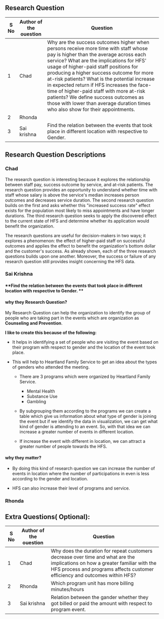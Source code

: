 
## Research Question
|S No|Author of the ouestion| Question|
| ------------- | ------------- | ------------- |
|1| Chad| Why are the success outcomes higher when persons receive more time with staff whose pay is higher than the average across each service? What are the implications for HFS' usage of higher-paid staff positions for producing a higher success outcome for more at-risk patients? What is the potential increase in expected return if HFS increases the face-time of higher-paid staff with more at-risk patients?  We define success outcomes as those with lower than average duration times who also show for their appointments. |
|2| Rhonda | |
|3| Sai krishna |Find the relation between the events that took place in different location with respective to Gender.|

## Research Question Descriptions
### Chad

The research question is interesting because it explores the relationship between staff pay, success outcome by service, and at-risk patients. The research question provides an opportunity to understand whether time with staff whose salary is above the service's median increases person outcomes and decreases service duration. The second research question builds on the first and asks whether this "increased success rate" effect exists for the population most likely to miss appointments and have longer durations. The third research question seeks to apply the discovered effect to the current state of HFS and determine whether its application would benefit the organization.

The research questions are useful for decision-makers in two ways; it explores a phenomenon: the effect of higher-paid staff on successful outcomes and applies the effect to benefit the organization's bottom dollar and the customer's success. As already shown, each of the three research questions builds upon one another. Moreover, the success or failure of any research question still provides insight concerning the HFS data.

### Sai Krishna 

#### **Find the relation between the events that took place in different location with respective to Gender. **

#### **why they Research Question?**

My Research Question can help the organization to identify the group of people who are taking part in the events 
which are organization as  **Counseling and Prevention**. 

**I like to create this because of the following:**

  * It helps in identifying a set of people who are visiting the event based on their program with respect to gender
     and the location of the event took place.
     
  * This will help to Heartland Family Service to get an idea about the types of genders who attended the meeting.
 
       * There are 3 programs which were organized by Heartland Family Service.
            * Mental Health
            * Substance Use
            * Gambling
            
       * By subgrouping them according to the programs we can create a table which give us information about what 
         type of gender is joining the event but if we identify the data in visualization, we can get what kind of
         gender is attending to an event. So, with that idea we can increase a greater number of events in different location.
         
       * If increase the event with different in location, we can attract a greater number of people towards the HFS.
       
#### **why they matter?** 

* By doing this kind of research question we can increase the number of events in location where the number of 
  participations in even is less according to the gender and location.
  
* HFS can also increase their level of programs and service.


### Rhonda

## Extra Questions( Optional):
|S No|Author of the ouestion| Question|
| ------------- | ------------- | ------------- |
|1| Chad| Why does the duration for repeat customers decrease over time and what are the implications on how a greater familiar with the HFS process and programs affects customer efficiency and outcomes within HFS? |
|2| Rhonda |Which program unit has more billing minutes/hours |
|3| Sai krishna | Relation between the gander whether they got billed or paid the amount with respect to program event.|
